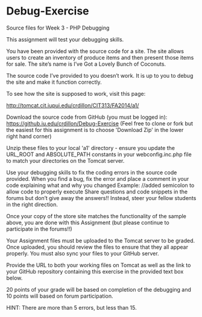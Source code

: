 Debug-Exercise
==============

Source files for Week 3 - PHP Debugging

This assignment will test your debugging skills.



You have been provided with the source code for a site. The site allows users to create an inventory of produce items and then present those items for sale. The site’s name is I’ve Got a Lovely Bunch of Coconuts.



The source code I’ve provided to you doesn’t work. It is up to you to debug the site and make it function correctly. 

 

To see how the site is supposed to work, visit this page:

http://tomcat.cit.iupui.edu/crdillon/CIT313/FA2014/a1/



Download the source code from GitHub (you must be logged in):  https://github.iu.edu/crdillon/Debug-Exercise  (Feel free to clone or fork but the easiest for this assignment is to choose 'Download Zip' in the lower right hand corner)

Unzip these files to your local 'a1' directory - ensure you update  the URL_ROOT and ABSOLUTE_PATH constants in your webconfig.inc.php file to match your directories on the Tomcat server.



Use your debugging skills to fix the coding errors in the source code provided.
When you find a bug, fix the error and place a comment in your code explaining what and why you changed
Example:  //added semicolon to allow code to properly execute
Share questions and code snippets in the forums but don’t give away the answers!! Instead, steer your fellow students in the right direction.


Once your copy of the store site matches the functionality of the sample above, you are done with this Assignment (but please continue to participate in the forums!!)



Your Assignment files must be uploaded to the Tomcat server to be graded. Once uploaded, you should review the files to ensure that they all appear properly. You must also sync your files to your GitHub server.



Provide the URL to both your working files on Tomcat as well as the link to your GitHub repository containing this exercise in the provided text box below.



20 points of your grade will be based on completion of the debugging and 10 points will based on forum participation.

 

HINT: There are more than 5 errors, but less than 15.
